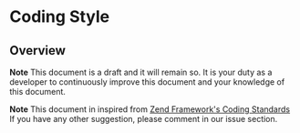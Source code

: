 # Coding Style

## Overview

**Note** This document is a draft and it will remain so. It is your duty as a developer to continuously
improve this document and your knowledge of this document.

**Note** This document in inspired from
[Zend Framework's Coding Standards](http://framework.zend.com/manual/1.12/en/coding-standard.coding-style.html)
If you have any other suggestion, please comment in our issue section.
